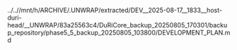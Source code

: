 ../..//mnt/h/ARCHIVE/.UNWRAP/extracted/DEV__2025-08-17__1833__host-duri-head/__UNWRAP/83a25563c4/DuRiCore_backup_20250805_170301/backup_repository/phase5_5_backup_20250805_103800/DEVELOPMENT_PLAN.md